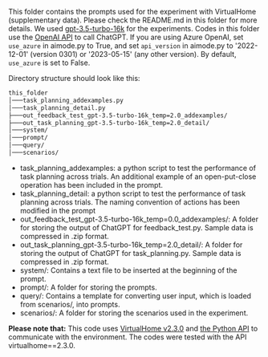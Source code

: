 This folder contains the prompts used for the experiment with VirtualHome (supplementary data). Please check the README.md in this folder for more details. We used [gpt-3.5-turbo-16k](https://platform.openai.com/docs/models/gpt-3-5) for the experiments. Codes in this folder use the [OpenAI API](https://platform.openai.com/docs/api-reference) to call ChatGPT. If you are using Azure OpenAI, set `use_azure` in aimode.py to True, and set `api_version` in aimode.py to '2022-12-01' (version 0301) or '2023-05-15' (any other version). By default, `use_azure` is set to False.

Directory structure should look like this:
```bash
this_folder
│───task_planning_addexamples.py
│───task_planning_detail.py
├───out_feedback_test_gpt-3.5-turbo-16k_temp=2.0_addexamples/
├───out_task_planning_gpt-3.5-turbo-16k_temp=2.0_detail/
│───system/
│───prompt/
│───query/
│───scenarios/
```
* task_planning_addexamples: a python script to test the performance of task planning across trials. An additional example of an open-put-close operation has been included in the prompt.
* task_planning_detail: a python script to test the performance of task planning across trials. The naming convention of actions has been modified in the prompt
* out_feedback_test_gpt-3.5-turbo-16k_temp=0.0_addexamples/: A folder for storing the output of ChatGPT for feedback_test.py. Sample data is compressed in .zip format.
* out_task_planning_gpt-3.5-turbo-16k_temp=2.0_detail/: A folder for storing the output of ChatGPT for task_planning.py. Sample data is compressed in .zip format.
* system/: Contains a text file to be inserted at the beginning of the prompt.
* prompt/: A folder for storing the prompts.
* query/: Contains a template for converting user input, which is loaded from scenarios/, into prompts.
* scenarios/: A folder for storing the scenarios used in the experiment.

**Please note that:**
This code uses [VirtualHome v2.3.0](http://virtual-home.org/documentation/master/index.html) and [the Python API](https://github.com/xavierpuigf/virtualhome) to communicate with the environment. The codes were tested with the API virtualhome==2.3.0.